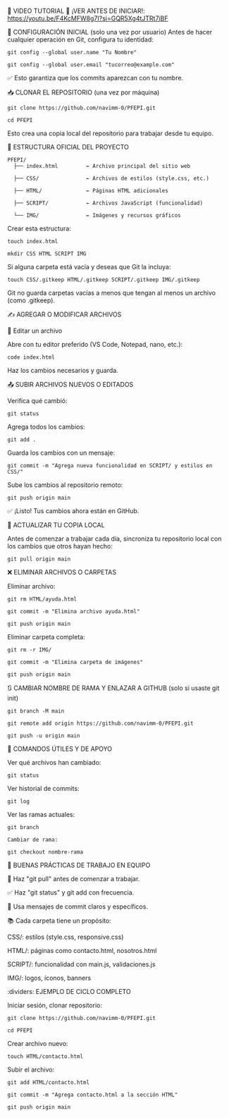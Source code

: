 :movie_camera: VIDEO TUTORIAL
:link: ¡VER ANTES DE INICIAR!:
    https://youtu.be/F4KcMFW8g7I?si=GQR5Xg4tJTRt7iBF


:wrench: CONFIGURACIÓN INICIAL (solo una vez por usuario)
  Antes de hacer cualquier operación en Git, configura tu identidad:


    git config --global user.name "Tu Nombre"

    git config --global user.email "tucorreo@example.com"

:white_check_mark: Esto garantiza que los commits aparezcan con tu nombre.

:inbox_tray: CLONAR EL REPOSITORIO (una vez por máquina)


    git clone https://github.com/navimm-0/PFEPI.git

    cd PFEPI

 Esto crea una copia local del repositorio para trabajar desde tu equipo.

:file_folder: ESTRUCTURA OFICIAL DEL PROYECTO

    PFEPI/
      ├── index.html         ← Archivo principal del sitio web

      ├── CSS/               ← Archivos de estilos (style.css, etc.)

      ├── HTML/              ← Páginas HTML adicionales

      ├── SCRIPT/            ← Archivos JavaScript (funcionalidad)
  
      └── IMG/               ← Imágenes y recursos gráficos

Crear esta estructura:

    touch index.html

    mkdir CSS HTML SCRIPT IMG

Si alguna carpeta está vacía y deseas que Git la incluya:


    touch CSS/.gitkeep HTML/.gitkeep SCRIPT/.gitkeep IMG/.gitkeep

Git no guarda carpetas vacías a menos que tengan al menos un archivo (como .gitkeep).

:writing_hand: AGREGAR O MODIFICAR ARCHIVOS

:small_blue_diamond: Editar un archivo

Abre con tu editor preferido (VS Code, Notepad, nano, etc.):

    code index.html

Haz los cambios necesarios y guarda.

:outbox_tray: SUBIR ARCHIVOS NUEVOS O EDITADOS

  Verifica qué cambió:

    git status

Agrega todos los cambios:

    git add .

Guarda los cambios con un mensaje:

    git commit -m "Agrega nueva funcionalidad en SCRIPT/ y estilos en CSS/"

 Sube los cambios al repositorio remoto:

    git push origin main

:white_check_mark: ¡Listo! Tus cambios ahora están en GitHub.

:arrows_counterclockwise: ACTUALIZAR TU COPIA LOCAL

  Antes de comenzar a trabajar cada día, sincroniza tu repositorio local con los cambios que otros hayan hecho:

    git pull origin main

:x: ELIMINAR ARCHIVOS O CARPETAS

  Eliminar archivo:

    git rm HTML/ayuda.html

    git commit -m "Elimina archivo ayuda.html"

    git push origin main
    
  Eliminar carpeta completa:

    git rm -r IMG/

    git commit -m "Elimina carpeta de imágenes"

    git push origin main

:arrows_clockwise: CAMBIAR NOMBRE DE RAMA Y ENLAZAR A GITHUB (solo si usaste git init)

    git branch -M main
  
    git remote add origin https://github.com/navimm-0/PFEPI.git

    git push -u origin main

:test_tube: COMANDOS ÚTILES Y DE APOYO

  Ver qué archivos han cambiado:

    git status

  Ver historial de commits:


    git log

  Ver las ramas actuales:

    git branch

    Cambiar de rama:

    git checkout nombre-rama

:soap: BUENAS PRÁCTICAS DE TRABAJO EN EQUIPO

:arrows_counterclockwise: Haz "git pull" antes de comenzar a trabajar.

 :white_check_mark: Haz "git status" y git add con frecuencia.

:speech_balloon: Usa mensajes de commit claros y específicos.

:books: Cada carpeta tiene un propósito:

CSS/: estilos (style.css, responsive.css)

HTML/: páginas como contacto.html, nosotros.html

SCRIPT/: funcionalidad con main.js, validaciones.js

 IMG/: logos, íconos, banners

:dividers: EJEMPLO DE CICLO COMPLETO

  Iniciar sesión, clonar repositorio:

    git clone https://github.com/navimm-0/PFEPI.git

    cd PFEPI

  Crear archivo nuevo:

    touch HTML/contacto.html

  Subir el archivo:


    git add HTML/contacto.html

    git commit -m "Agrega contacto.html a la sección HTML"

    git push origin main
